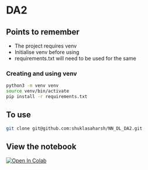 # DA2

## Points to remember

- The project requires venv
- Initialise venv before using
- requirements.txt will need to be used for the same

### Creating and using venv
```bash
python3 -m venv venv
source venv/bin/activate
pip install -r requirements.txt
```

## To use

```bash
git clone git@github.com:shuklasaharsh/NN_DL_DA2.git
```

## View the notebook
[![Open In Colab](https://colab.research.google.com/assets/colab-badge.svg)](https://colab.research.google.com/github/shuklasaharsh/NN_DL_DA2/blob/main/main.ipynb)
